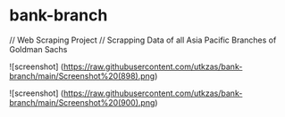 # bank-branch
// Web Scraping Project
// Scrapping Data of all Asia Pacific Branches of Goldman Sachs

![screenshot] (https://raw.githubusercontent.com/utkzas/bank-branch/main/Screenshot%20(898).png)

![screenshot] (https://raw.githubusercontent.com/utkzas/bank-branch/main/Screenshot%20(900).png)